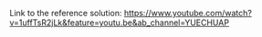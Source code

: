 Link to the reference solution: https://www.youtube.com/watch?v=1uffTsR2jLk&feature=youtu.be&ab_channel=YUECHUAP
